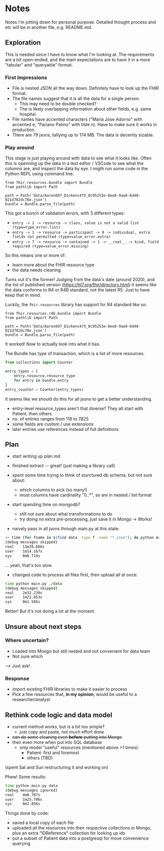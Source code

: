 # Notes

Notes I'm jotting down for personal purpose. Detailed thought process and etc will be in another file, e.g. README.md.

## Exploration

This is needed since I have to know what I'm looking at. The requirements are a bit open-ended, and the main expectations are to have it in a more "tabular" and "queryable" format.

### First Impressions

-   File is nested JSON all the way down. Definitely have to look up the FHIR format.
-   The file names suggest that it is all the data for a single person.
    -   This may need to be double checked?
    -   The is likely overlapping information about other fields, e.g. same hospital.
-   File names have accented characters ("Maria Jose Adorno" with accented e, "Pariano Patino" with tilde n). Have to make sure it works in production.
-   There are 79 jsons, tallying up to 174 MB. The data is decently sizable.

### Play around

This stage is just playing around with data to see what it looks like. Often this is openning up the data in a text editor / VSCode to see what the columns are, and inspect the data by eye. I migth run some code in the Python REPL using command line.

```
from fhir.resources.bundle import Bundle
from pathlib import Path

path = Path('data/Aaron697_Dickens475_8c95253e-8ee8-9ae8-6d40-021d702dc78e.json')
bundle = Bundle.parse_file(path)
```

This got a bunch of validation errors, with 3 different types:

-   `entry -> 1 -> resource -> class, value is not a valid list (type=type_error.list)`
-   `entry -> 1 -> resource -> participant -> 0 -> individual, extra fields not permitted (type=value_error.extra)`
-   `entry -> 7 -> resource -> contained -> 1 -> __root__ -> kind, field required (type=value_error.missing)`

So this means one or more of:

-   learn more about the FHIR resource type
-   the data needs cleaning

Turns out it's the former! Judging from the data's date (around 2020), and the list of published version (https://hl7.org/fhir/directory.html) it seems like the data conforms to R4 or R4B standard, not the latest R5. Just to have keep that in mind.

Luckily, the `fhir.resources` library has support for R4 standard like so:

```
from fhir.resources.r4b.bundle import Bundle
from pathlib import Path

path = Path('data/Aaron697_Dickens475_8c95253e-8ee8-9ae8-6d40-021d702dc78e.json')
bundle = Bundle.parse_file(path)
```

It worked! Now to actually look into what it has.

The Bundle has type of transaction, which is a list of more resources.

```python
from collections import Counter

entry_types = [
    entry.resource.resource_type
    for entry in bundle.entry
]
entry_counter = Counter(entry_types)
```

It seems like we should do this for all jsons to get a better understanding.

-   entry-level resource_types aren't that diverse? They all start with Patient, then others
-   no. of entries ranges from 118 to 7825
-   some fields are custom / use extensions
-   later entries use references instead of full definitions

## Plan

-   start writing up plan.md
-   finished extract -- great! (just making a library call)

-   spent some time trying to think of sturctured db schema, but not sure about:

    -   which columns to pick (so many!)
    -   most columns have cardinality "0..\*", so are in nested / list format

-   start spending time on mongodb?

    -   still not sure about what transformations to do
    -   try doing no extra pre-processing, just save it in Mongo
        -> Works!

-   naively pass in all jsons through main.py at this state:

```bash
>> time (for fname in $(find data -type f -name "*.json"); do python main.py $fname; done)
(debug messages skipped)
real    11m39.688s
user    1m14.167s
sys     0m8.719s
```

... yeah, that's too slow.

-   changed code to process all files first, then upload all at once:

```bash
time python main.py ./data
(debug messages skipped)
real    2m32.230s
user    1m22.853s
sys     0m1.586s
```

Better! But it's not doing a lot at the moment.

## Unsure about next steps

### Where uncertain?

-   Loaded into Mongo but still nested and not convenient for data team
-   Not sure which

--> Just ask!

### Response

-   import existing FHIR libraries to make it easier to process
-   Pick a few resources that, **in my opinion**, would be useful to a researcher/analyst

## Rethink code logic and data model

-   current method works, but is a bit too simple?
    -   just copy and paste, not much effort done
-   ~~can do some cleaning even **before** putting into Mongo~~
-   then even more when put into SQL database
    -   only model "useful" resources (mentioned above >1 times):
        -   Patient: first and foremost
        -   others (TBD)

(spent Sat and Sun restructuring it and working on)

Phew! Some results:

```bash
time python main.py data
(debug messages ignored)
real    4m8.787s
user    1m25.706s
sys     0m2.856s
```

Things done by code:

-   saved a local copy of each file
-   uploaded all the resources into their respective collections in Mongo, plus an extra "IDReference" collection for looking up ids
-   put a subset of Patient data into a postgresql for move convenience querying
